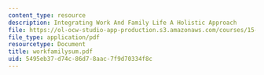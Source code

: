 ```yaml
---
content_type: resource
description: Integrating Work And Family Life A Holistic Approach
file: https://ol-ocw-studio-app-production.s3.amazonaws.com/courses/15-343-managing-transformations-in-work-organizations-and-society-spring-2002/5495eb37d74c86d78aac7f9d70334f8c_workfamilysum.pdf
file_type: application/pdf
resourcetype: Document
title: workfamilysum.pdf
uid: 5495eb37-d74c-86d7-8aac-7f9d70334f8c
---
```

